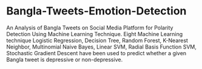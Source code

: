 # Bangla-Tweets-Emotion-Detection
An Analysis of Bangla Tweets on Social Media
Platform for Polarity Detection Using Machine Learning Technique. Eight Machine Learning technique Logistic
Regression, Decision Tree, Random Forest, K-Nearest Neighbor, Multinomial Naive
Bayes, Linear SVM, Radial Basis Function SVM, Stochastic Gradient Descent have been used to predict whether a given Bangla tweet is depressive or non-depressive.
